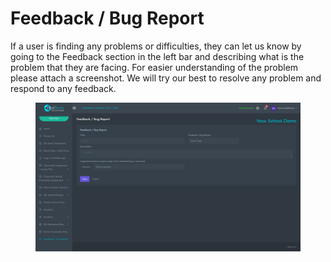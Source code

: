 # Feedback / Bug Report

If a user is finding any problems or difficulties, they can let us know by going to the Feedback section in the left bar and describing what is the problem that they are facing. For easier understanding of the problem please attach a screenshot. We will try our best to resolve any problem and respond to any feedback.

<figure><img src="../.gitbook/assets/Screenshot 2024-03-11 132257.png" alt=""><figcaption></figcaption></figure>
